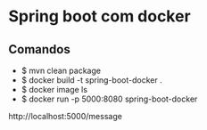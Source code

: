 # Spring boot com docker

## Comandos

- $ mvn clean package
- $ docker build -t spring-boot-docker .
- $ docker image ls
- $ docker run -p 5000:8080 spring-boot-docker 

http://localhost:5000/message
